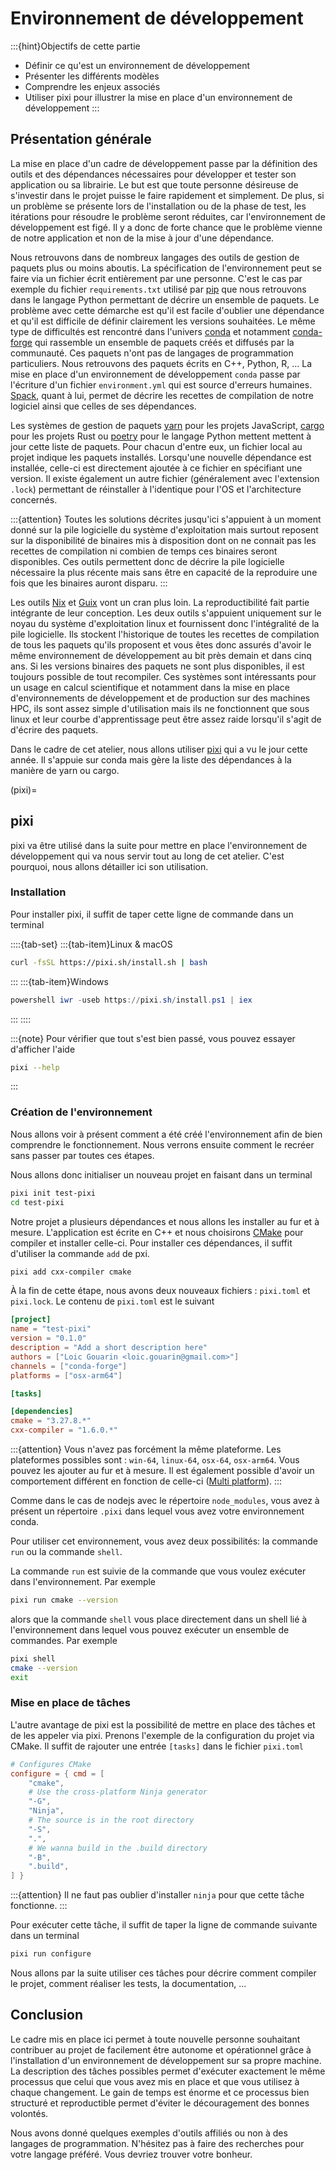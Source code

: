 # Environnement de développement

:::{hint}Objectifs de cette partie
- Définir ce qu'est un environnement de développement
- Présenter les différents modèles
- Comprendre les enjeux associés
- Utiliser pixi pour illustrer la mise en place d'un environnement de développement
:::

## Présentation générale

La mise en place d'un cadre de développement passe par la définition des outils et des dépendances nécessaires pour développer et tester son application ou sa librairie. Le but est que toute personne désireuse de s'investir dans le projet puisse le faire rapidement et simplement. De plus, si un problème se présente lors de l'installation ou de la phase de test, les itérations pour résoudre le problème seront réduites, car l'environnement de développement est figé. Il y a donc de forte chance que le problème vienne de notre application et non de la mise à jour d'une dépendance.

Nous retrouvons dans de nombreux langages des outils de gestion de paquets plus ou moins aboutis. La spécification de l'environnement peut se faire via un fichier écrit entièrement par une personne. C'est le cas par exemple du fichier `requirements.txt` utilisé par [pip](https://pypi.org/project/pip/) que nous retrouvons dans le langage Python permettant de décrire un ensemble de paquets. Le problème avec cette démarche est qu'il est facile d'oublier une dépendance et qu'il est difficile de définir clairement les versions souhaitées. Le même type de difficultés est rencontré dans l'univers [conda](https://docs.conda.io) et notamment [conda-forge](https://conda-forge.org/) qui rassemble un ensemble de paquets créés et diffusés par la communauté. Ces paquets n'ont pas de langages de programmation particuliers. Nous retrouvons des paquets écrits en C++, Python, R, ... La mise en place d'un environnement de développement `conda` passe par l'écriture d'un fichier `environment.yml` qui est source d'erreurs humaines. [Spack](https://GitHub.com/spack/spack), quant à lui, permet de décrire les recettes de compilation de notre logiciel ainsi que celles de ses dépendances.

Les systèmes de gestion de paquets [yarn](https://yarnpkg.com) pour les projets JavaScript, [cargo](https://doc.rust-lang.org/cargo/) pour les projets Rust ou [poetry](https://python-poetry.org/) pour le langage Python mettent mettent à jour cette liste de paquets. Pour chacun d'entre eux, un fichier local au projet indique les paquets installés. Lorsqu'une nouvelle dépendance est installée, celle-ci est directement ajoutée à ce fichier en spécifiant une version. Il existe également un autre fichier (généralement avec l'extension `.lock`) permettant de réinstaller à l'identique pour l'OS et l'architecture concernés.


:::{attention}
Toutes les solutions décrites jusqu'ici s'appuient à un moment donné sur la pile logicielle du système d'exploitation mais surtout reposent sur la disponibilité de binaires mis à disposition dont on ne connait pas les recettes de compilation ni combien de temps ces binaires seront disponibles. Ces outils permettent donc de décrire la pile logicielle nécessaire la plus récente mais sans être en capacité de la reproduire une fois que les binaires auront disparu.
:::

Les outils [Nix](https://nixos.org/) et [Guix](https://guix.gnu.org/) vont un cran plus loin. La reproductibilité fait partie intégrante de leur conception. Les deux outils s'appuient uniquement sur le noyau du système d'exploitation linux et fournissent donc l'intégralité de la pile logicielle. Ils stockent l'historique de toutes les recettes de compilation de tous les paquets qu'ils proposent et vous êtes donc assurés d'avoir le même environnement de développement au bit près demain et dans cinq ans. Si les versions binaires des paquets ne sont plus disponibles, il est toujours possible de tout recompiler. Ces systèmes sont intéressants pour un usage en calcul scientifique et notamment dans la mise en place d'environnements de développement et de production sur des machines HPC, ils sont assez simple d'utilisation mais ils ne fonctionnent que sous linux et leur courbe d'apprentissage peut être assez raide lorsqu'il s'agit de d'écrire des paquets.

Dans le cadre de cet atelier, nous allons utiliser [pixi](https://pixi.sh/) qui a vu le jour cette année. Il s'appuie sur conda mais gère la liste des dépendances à la manière de yarn ou cargo. 

(pixi)=
## pixi

pixi va être utilisé dans la suite pour mettre en place l'environnement de développement qui va nous servir tout au long de cet atelier. C'est pourquoi, nous allons détailler ici son utilisation.

### Installation

Pour installer pixi, il suffit de taper cette ligne de commande dans un terminal

::::{tab-set}
:::{tab-item}Linux & macOS
```bash
curl -fsSL https://pixi.sh/install.sh | bash
```
:::
:::{tab-item}Windows
```powershell
powershell iwr -useb https://pixi.sh/install.ps1 | iex
```
:::
::::

:::{note}
Pour vérifier que tout s'est bien passé, vous pouvez essayer d'afficher l'aide

```bash
pixi --help
```

:::

### Création de l'environnement

Nous allons voir à présent comment a été créé l'environnement afin de bien comprendre le fonctionnement. Nous verrons ensuite comment le recréer sans passer par toutes ces étapes.

Nous allons donc initialiser un nouveau projet en faisant dans un terminal

```bash
pixi init test-pixi
cd test-pixi
```

Notre projet a plusieurs dépendances et nous allons les installer au fur et à mesure. L'application est écrite en C++ et nous choisirons [CMake](https://cmake.org/) pour compiler et installer celle-ci. Pour installer ces dépendances, il suffit d'utiliser la commande `add` de pxi.

```bash
pixi add cxx-compiler cmake
```

À la fin de cette étape, nous avons deux nouveaux fichiers : `pixi.toml` et `pixi.lock`. Le contenu de `pixi.toml` est le suivant

```toml
[project]
name = "test-pixi"
version = "0.1.0"
description = "Add a short description here"
authors = ["Loic Gouarin <loic.gouarin@gmail.com>"]
channels = ["conda-forge"]
platforms = ["osx-arm64"]

[tasks]

[dependencies]
cmake = "3.27.8.*"
cxx-compiler = "1.6.0.*"
```

:::{attention}
Vous n'avez pas forcément la même plateforme. Les plateformes possibles sont : `win-64`, `linux-64`, `osx-64`, `osx-arm64`. Vous pouvez les ajouter au fur et à mesure. Il est également possible d'avoir un comportement différent en fonction de celle-ci ([Multi platform](https://pixi.sh/advanced/multi_platform_configuration/)).
:::

Comme dans le cas de nodejs avec le répertoire `node_modules`, vous avez à présent un répertoire `.pixi` dans lequel vous avez votre environnement conda.

Pour utiliser cet environnement, vous avez deux possibilités: la commande `run` ou la commande `shell`.

La commande `run` est suivie de la commande que vous voulez exécuter dans l'environnement. Par exemple

```bash
pixi run cmake --version
```

alors que la commande `shell` vous place directement dans un shell lié à l'environnement dans lequel vous pouvez exécuter un ensemble de commandes. Par exemple

```bash
pixi shell
cmake --version
exit
```

### Mise en place de tâches

L'autre avantage de pixi est la possibilité de mettre en place des tâches et de les appeler via pixi. Prenons l'exemple de la configuration du projet via CMake. Il suffit de rajouter une entrée `[tasks]` dans le fichier `pixi.toml`

```toml
# Configures CMake
configure = { cmd = [
    "cmake",
    # Use the cross-platform Ninja generator
    "-G",
    "Ninja",
    # The source is in the root directory
    "-S",
    ".",
    # We wanna build in the .build directory
    "-B",
    ".build",
] }
```

:::{attention}
Il ne faut pas oublier d'installer `ninja` pour que cette tâche fonctionne.
:::

Pour exécuter cette tâche, il suffit de taper la ligne de commande suivante dans un terminal

```bash
pixi run configure
```

Nous allons par la suite utiliser ces tâches pour décrire comment compiler le projet, comment réaliser les tests, la documentation, ...

## Conclusion

Le cadre mis en place ici permet à toute nouvelle personne souhaitant contribuer au projet de facilement être autonome et opérationnel grâce à l'installation d'un environnement de développement sur sa propre machine. La description des tâches possibles permet d'exécuter exactement le même processus que celui que vous avez mis en place et que vous utilisez à chaque changement. Le gain de temps est énorme et ce processus bien structuré et reproductible permet d'éviter le découragement des bonnes volontés.

Nous avons donné quelques exemples d'outils affiliés ou non à des langages de programmation. N'hésitez pas à faire des recherches pour votre langage préféré. Vous devriez trouver votre bonheur.
